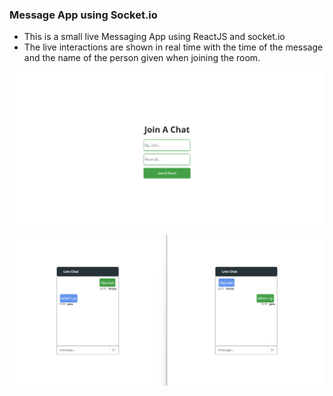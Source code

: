 ### Message App using Socket.io

- This is a small live Messaging App using ReactJS and socket.io
- The live interactions are shown in real time with the time of the message and the name of the person given when joining the room.

![](git-images/MessageApp01.png)

![](git-images/MessageApp02.png)
